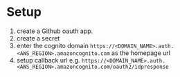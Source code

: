 # Setup

1. create a Github oauth app.
2. create a secret
3. enter the cognito domain `https://<DOMAIN_NAME>.auth.<AWS_REGION>.amazoncognito.com` as the homepage url
4. setup callback url e.g. `https://<DOMAIN_NAME>.auth.<AWS_REGION>.amazoncognito.com/oauth2/idpresponse`
